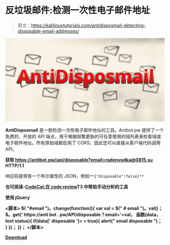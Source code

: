 # 反垃圾邮件:检测一次性电子邮件地址

> 原文：<https://kalilinuxtutorials.com/antidisposmail-detecting-disposable-email-addresses/>

[![AntiDisposmail : Detecting Disposable Email Addresses](img/960dc2e87fb4b9e8ed3070a2269ff723.png "AntiDisposmail : Detecting Disposable Email Addresses")](https://1.bp.blogspot.com/-wrLGsImUw5w/Xe1SRBnlD5I/AAAAAAAAD2M/UOxV7CceK4AOUkA3AcKOXUWzVPTASkzrQCLcBGAsYHQ/s1600/AntiDisposmail.png)

**AntiDisposmail** 是一款检测一次性电子邮件地址的工具。Antbot.pw 提供了一个免费的、开放的 API 端点，用于根据频繁更新的可任意使用的域列表来检查域或电子邮件地址。所有原始域都启用了 CORS，因此您可以直接从客户端代码调用 API。

**获取 https://antibot.pw/api/disposable?email=radenvodka@0815.su HTTP/1.1**

响应将是带有一个布尔属性的 JSON，例如`**{"disposable":false}**`

**也可阅读-[CodeCat:在 code review](https://kalilinuxtutorials.com/codecat-manual-analysis-codereview/)T3 中帮助手动分析的工具**

**使用 jQuery**

**<脚本>
$( "#email ")。change(function(){
var val = $(" # email ")。val()；
$。get(' https://anti bot . pw/API/disposable？email='+val，
函数(data，text status){
if(data[' disposable ']= = true){
alert(" email disposable ")；
}
})；
})；
</脚本>**

[**Download**](https://github.com/anti-bot/AntiDisposmail)